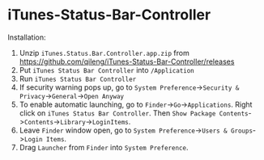 # iTunes-Status-Bar-Controller

Installation: 

1. Unzip `iTunes.Status.Bar.Controller.app.zip` from https://github.com/qileng/iTunes-Status-Bar-Controller/releases
2. Put `iTunes Status Bar Controller` into `/Application`
3. Run `iTunes Status Bar Controller`
4. If security warning pops up, go to `System Preference`->`Security & Privacy`->`General`->`Open Anyway`
5. To enable automatic launching, go to `Finder`->`Go`->`Applications`. Right click on `iTunes Status Bar Controller`. Then `Show Package Contents`->`Contents`->`Library`->`LoginItems`.
6. Leave `Finder` window open, go to `System Preference`->`Users & Groups`->`Login Items`.
7. Drag `Launcher` from `Finder` into `System Preference`.
